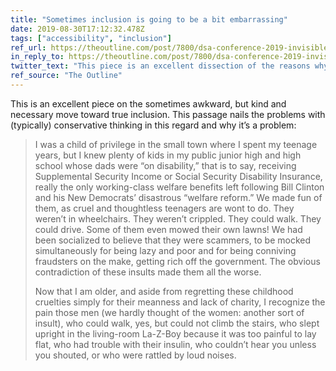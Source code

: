 ```yaml
---
title: "Sometimes inclusion is going to be a bit embarrassing"
date: 2019-08-30T17:12:32.478Z
tags: ["accessibility", "inclusion"]
ref_url: https://theoutline.com/post/7800/dsa-conference-2019-invisible-disability?zd=1&zi=nvo4myo5
in_reply_to: https://theoutline.com/post/7800/dsa-conference-2019-invisible-disability?zd=1&zi=nvo4myo5
twitter_text: "This piece is an excellent dissection of the reasons why inclusion matters and some of the many ways disabilities can be hidden."
ref_source: "The Outline"
---
```


This is an excellent piece on the sometimes awkward, but kind and necessary move toward true inclusion. This passage nails the problems with (typically) conservative thinking in this regard and why it’s a problem:

> I was a child of privilege in the small town where I spent my teenage years, but I knew plenty of kids in my public junior high and high school whose dads were “on disability,” that is to say, receiving Supplemental Security Income or Social Security Disability Insurance, really the only working-class welfare benefits left following Bill Clinton and his New Democrats’ disastrous “welfare reform.” We made fun of them, as cruel and thoughtless teenagers are wont to do. They weren’t in wheelchairs. They weren’t crippled. They could walk. They could drive. Some of them even mowed their own lawns! We had been socialized to believe that they were scammers, to be mocked simultaneously for being lazy and poor and for being conniving fraudsters on the make, getting rich off the government. The obvious contradiction of these insults made them all the worse.
>
> Now that I am older, and aside from regretting these childhood cruelties simply for their meanness and lack of charity, I recognize the pain those men (we hardly thought of the women: another sort of insult), who could walk, yes, but could not climb the stairs, who slept upright in the living-room La-Z-Boy because it was too painful to lay flat, who had trouble with their insulin, who couldn’t hear you unless you shouted, or who were rattled by loud noises.